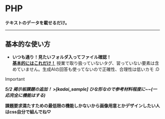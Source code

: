 # PHP
**テキストのデータを載せるだけ。**

---

## 基本的な使い方
- **いつも通り！見たいフォルダ入ってファイル確認！**    
<ins>**基本的にはこれだけ！**</ins>
授業で取り扱っていないタグ、習っていない要素は含めていません。生成AIの回答も使ってないので正確性、合理性は低いカモ :D

>[!important] 
>***5/2 掲示板課題の追加！ >[kadai_sample] ひな形なので参考材料程度に~~(一応完全に機能はする)***

**課題要求満たすための最低限の機能しかないから画像用意とかデザインしたい人はcss自分で組んでね♡**
